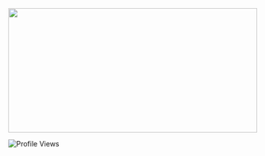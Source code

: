 <img  src="https://github.com/ntwrite/ntwrite/assets/110534650/51dbc3b4-9432-4a90-aac9-931269cea321"  width="500"  height="250">

![Profile Views](https://komarev.com/ghpvc/?username=ntwrite&color=dc143c)
